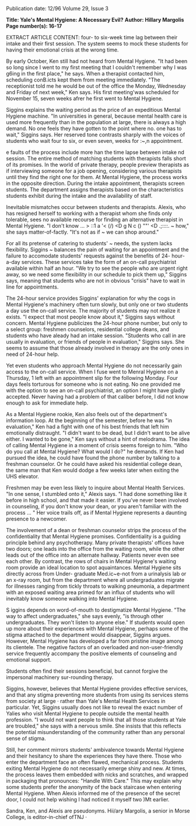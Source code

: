 Publication date: 12/96
Volume 29, Issue 3

**Title: Yale's Mental Hygiene: A Necessary Evil?**
**Author: Hillary Margolis**
**Page number(s): 16-17**

EXTRACT ARTICLE CONTENT:
four- to six-week time lag between their 
intake and their first session. The system 
seems to mock these students for having their 
emotional crisis at the wrong time. 

By early October, Ken still had not heard 
from Mental Hygiene. "It had been so long 
since I went to my first meeting that I 
couldn't remember why I was g6ing in the 
first place," he says. When a therapist 
contacted him, scheduling conB.icts kept them 
from meeting immediately. "The receptionist 
told me he would be out of the office the 
Monday, Wednesday and Friday of next 
week," Ken says. His first meeting'was 
scheduled for November 15, seven weeks afrer 
he first went to Mental Hygiene. 

Siggins explains the waiting period as the 
price of an expeditious Mental Hygiene 
machine. "In universities in general, because 
mental health care is used more frequently 
than in the population at large, there is always 
a high demand. No one feels they have gotten 
to the point where no. one has to wait," 
Siggins says. Her reserved tone contrasts 
sharply with the voices of students who wait 
four to six, or even seven, weeks for :~,n 
appointment. 

e faults of the process include more 
han the time lapse between intake 
nd session. The entire method of 
matching students with therapists falls short 
of its promises. In the world of private 
therapy, people preview therapists as if 
interviewing someone for a job opening, 
considering various therapists until they find 
the right one for them. At Mental Hygiene, 
the process works in the opposite direction. 
During the intake appointment, therapists 
screen students. The department assigns 
therapists based on the characteristics students 
exhibit during the intake and the availability 
of staff. 

Inevitable mismatches occur between 
students and therapists. Alexis, who has 
resigned herself to working with a therapist 
whom she finds only tolerable, sees no 
available recourse for finding an alternative 
therapist in Mental Hygiene. "I don't know 
... > 
::1 
a 
'< 
(/) 
<D g 
N c 
() 
""' 
<D 
.;::::. 
~ 
how," she says matter-of-factly. "It's not as if ~ 
we can shop around." 

For all its pretense of catering to students' ~ 
needs, the system lacks flexibility. Siggins ~ 
balances the pain of waiting for an 
appointment and the failure to accomodate 
students' requests against the benefits of 24-
hour-a-day services. These services take the 
form of an on-call psychiatrist available within 
half an hour. "We try to see the people who 
are urgent right away, so we need some 
flexibility in our schedule to pick them up," 
Siggins says, meaning that students who are 
not in obvious "crisis" have to wait in line for 
appointments. 

The 24-hour service provides Siggins' 
explanation for why the cogs in Mental 
Hygiene's machinery often turn slowly, but 
only one or two students a day use the on-call 
service. The majority of students may not 
realize it exists. "I expect that most people 
know about it," Siggins says without concern. 
Mental Hygiene publicizes the 24-hour 
phone number, but only to a select group: 
freshmen counselors, residential college deans, 
and students who have aleady had an intake 
session. "Students who call in are usually in 
evaluation, or friends of people in evaluation," 
Siggins says. She seems to assume that those 
already involved in therapy are the only ones 
in need of 24-hour help. 

Yet even students who approach Mental 
Hygiene do not necessarily gain access to the 
on-call service. When I fuse went to Menral 
Hygiene on a Thursday, 1 left with an 
appointment slip for the following Monday. 
Four days feels torturous for someone who is 
not eating. No one provided me with the 
option to see an on-call psychiatrist, an option 
I might have gladly accepted. Never having 
had a problem of that caliber before, I did not 
know enough to ask for immediate help. 

As a Mental Hygiene rookie, Ken also 
feels out of the department's information 
loop. At the beginning of the semester, before 
he was "in evaluation," Ken had a fight with 
one of his best friends that left him 
emotionally distraught. "I didn't want to be 
dead, but I didn't want to be alive either. I 
wanted to be gone," Ken says without a hint 
of melodrama. The idea of calling Mental 
Hygiene in a moment of crisis seems foreign 
to him. "Who do you call at Mental Hygiene? 
What would I do?" he demands. If Ken had 
pursued the idea, he could have found the 
phone number by talking to a freshman 
counselor. Or he could have asked his 
residential college dean, the same man that 
Ken would dodge a few weeks later when 
exiting the UHS elevator. 

Freshmen may be even less likely to 
inquire about Mental Health Services. "In one 
sense, I stumbled onto it," Alexis says. "I had 
done something like it before in high school, 
and that made it easier. If you've never been 
involved in counseling, if you don't know 
your dean, or you aren't familiar with the 
process ... " Her voice trails off, as if Mental 
Hygiene represents a daunting presence to a 
newcomer. 

The involvement of a dean or freshman 
counselor strips the process of the 
confidentiality that Mental Hygiene promises. 
Confidentiality is a guiding principle behind 
any psychotherapy. Many private therapists' 
offices have two doors; one leads into the 
office from the waiting room, while the other 
leads out of the office into an alternate 
hallway. Patients never even see each other. By 
contrast, the rows of chairs in Mental 
Hygiene's waiting room provide an ideal 
location to spot aquaintances. Mental 
Hygiene sits directly across from Under-
graduate Med.ic~e-not from a urinalysis lab 
or an x-ray room, but from the department 
where all undergraduates migrate for illnesses 
ranging from tickly throats to walking 
pneumonia, a department with an exposed 
waiting area primed for an influx of students 
who will inevitably know someone walking 
into Mental Hygiene. 

S 
iggins depends on word-of-mouth to 
destigmatize Mental Hygiene. "The 
way to affect undergraduates," she says 
evenly, "is through other undergraduates. 
They won't listen to anyone else." If 
students would open up more about their 
experiences with Mental Hygiene, perhaps 
some of the stigma attached to the 
department would disappear, Siggins argues. 
However, 
Mental 
Hygiene has 
developed a far from pristine image among 
its clientele. The negative factors of an 
overloaded and non-user-friendly service 
frequently accompany the positive elements 
of counseling and emotional support. 

Students often find their sessions beneficial, 
but cannot forgive the impersonal 
machinery sur-rounding therapy. 

Siggins, however, believes that Mental 
Hygiene provides effective services, and that 
any stigma preventing more students from 
using its services stems from society at large 
· rather than Yale's Mental Health Services in 
particular. Yet, Siggins usually does not like 
to reveal the exact number of Yalies who 
visit Mental Hygiene to people outside the 
mental health profession. "I would not want 
people to think that all those students at 
Yale are troubled," she says with a nervous 
smile. She insists that this reflects the 
potential misunderstanding of the 
community rather than any personal sense 
of stigma. 

Still, her comment mirrors students' 
ambivalence towards Mental Hygiene and 
their hesitancy to share the experiences they 
have there. Those who enter the 
department face an often flawed, 
mechanical process. Students exiting Mental 
Hygiene do not necessarily emerge shiny 
and new. At times, the process leaves them 
embedded with nicks and scratches, and 
wrapped in packaging that pronounces: 
"Handle With Care." This may explain why 
some students prefer the anonymity of the 
back staircase when entering Mental 
Hygiene. When Alexis informed me of the 
presence of the secret door, I could not help 
wishing I had noticed it myself two )Mt 
earlier. 

Sandra, Ken, and Alexis are pseudonyms. 
Hii/ary Margolis, a senior in Morse College, is 
editor-in-chief ofTNJ ·